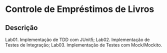 # Controle de Empréstimos de Livros

## Descrição
Lab01. Implementação de TDD com JUnit5;
Lab02. Implementação de Testes de Integração;
Lab03. Implementação de Testes com Mock/Mockito.

